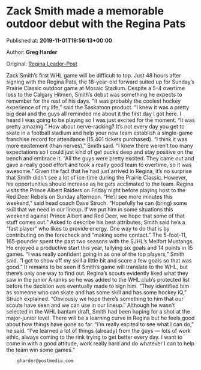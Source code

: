 
# Zack Smith made a memorable outdoor debut with the Regina Pats

Published at: **2019-11-01T19:56:13+00:00**

Author: **Greg Harder**

Original: [Regina Leader-Post](https://leaderpost.com/sports/hockey/regina-pats/zack-smith-made-a-memorable-outdoor-debut-with-the-regina-pats)

Zack Smith’s first WHL game will be difficult to top.
Just 48 hours after signing with the Regina Pats, the 18-year-old forward suited up for Sunday’s Prairie Classic outdoor game at Mosaic Stadium.
Despite a 5-4 overtime loss to the Calgary Hitmen, Smith’s debut was something he expects to remember for the rest of his days.
“It was probably the coolest hockey experience of my life,” said the Saskatoon product. “I knew it was a pretty big deal and the guys all reminded me about it the first day I got here. I heard I was going to be playing so I was just excited for the moment.
“It was pretty amazing.”
How about nerve-racking?
It’s not every day you get to skate in a football stadium and help your new team establish a single-game franchise record for attendance (15,401 tickets purchased).
“I think it was more excitement (than nerves),” Smith said. “I knew there weren’t too many expectations so I could just kind of get pucks deep and stay positive on the bench and embrace it.
“All the guys were pretty excited. They came out and gave a really good effort and took a really good team to overtime, so it was awesome.”
Given the fact that he had just arrived in Regina, it’s no surprise that Smith didn’t see a lot of ice-time during the Prairie Classic.
However, his opportunities should increase as he gets acclimated to the team. Regina visits the Prince Albert Raiders on Friday night before playing host to the Red Deer Rebels on Sunday afternoon.
“He’ll see more minutes this weekend,” said head coach Dave Struch. “Hopefully he can (bring) some skill that we need in our lineup. If we put him in some situations this weekend against Prince Albert and Red Deer, we hope that some of that stuff comes out.”
Asked to describe his best attributes, Smith said he’s a “fast player” who likes to provide energy. One way to do that is by contributing on the forecheck and “making some contact.”
The 5-foot-11, 165-pounder spent the past two seasons with the SJHL’s Melfort Mustangs. He enjoyed a productive start this year, tallying six goals and 14 points in 15 games.
“I was really confident going in as one of the top players,” Smith said. “I got to show off my skill a little bit and score a few goals so that was good.”
It remains to be seen if Smith’s game will translate to the WHL, but there’s only one way to find out. Regina’s scouts evidently liked what they saw in the junior A ranks so he was added to the WHL club’s protected list before the decision was eventually made to sign him.
“They identified him as someone who can skate and has some skill and has some hockey IQ,” Struch explained. “Obviously we hope there’s something to him that our scouts have seen and we can use in our lineup.”
Although he wasn’t selected in the WHL bantam draft, Smith had been hoping for a shot at the major-junior level. There will be a learning curve in Regina but he feels good about how things have gone so far.
“I’m really excited to see what I can do,” he said. “I’ve learned a lot of things (already) from the guys — lots of work ethic, always coming to the rink trying to get better every day. I want to come in with a good attitude, work really hard and do whatever I can to help the team win some games.”

        gharder@postmedia.com
      

